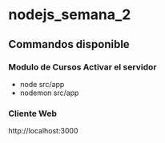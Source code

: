# nodejs_semana_2
## Commandos disponible

### Modulo de Cursos Activar el servidor
- node src/app 
- nodemon src/app

### Cliente Web
http://localhost:3000

